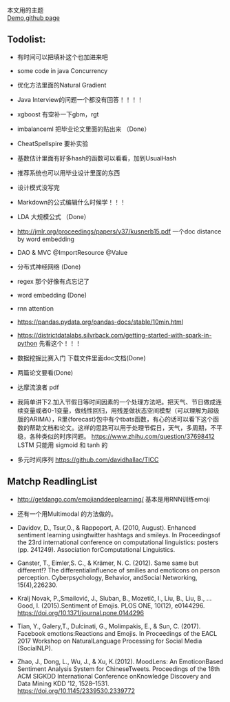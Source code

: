 本文用的主题		
 [Demo](http://webjeda.com/krishna),[github page](https://github.com/sharu725/krishna)		



 ## Todolist:		
 * 有时间可以把填补这个也加进来吧		
 * some code in java Concurrency		
 * 优化方法里面的Natural Gradient		
 * Java Interview的问题一个都没有回答！！！！		
 * xgboost 有空补一下gbm，rgt		
 * imbalanceml 把毕业论文里面的贴出来 （Done）		
 * CheatSpellspire 要补实验		
 * 基数估计里面有好多hash的函数可以看看，加到UsualHash		
 * 推荐系统也可以用毕业设计里面的东西		
 * 设计模式没写完		
 * Markdown的公式编辑什么时候学！！！		
 * LDA 大规模公式 （Done）		
 * http://jmlr.org/proceedings/papers/v37/kusnerb15.pdf 一个doc distance by word embedding		
 * DAO & MVC @ImportResource @Value		
 * 分布式神经网络 (Done)		
 * regex 那个好像有点忘记了		
 * word embedding (Done)		
 * rnn attention		
 * https://pandas.pydata.org/pandas-docs/stable/10min.html
 * https://districtdatalabs.silvrback.com/getting-started-with-spark-in-python 先看这个！！！
 * 数据挖掘比赛入门 下载文件里面doc文档(Done)
 * 两篇论文要看(Done)
 * 达摩流浪者 pdf
 * 我简单讲下2.加入节假日等时间因素的一个处理方法吧。把天气、节日做成连续变量或者0-1变量，做线性回归，用残差做状态空间模型（可以理解为超级版的ARIMA），R里{forecast}包中有个tbats函数，有心的话可以看下这个函数的帮助文档和论文。这样的思路可以用于处理节假日，天气，多周期，不平稳，各种类似的时序问题。 https://www.zhihu.com/question/37698412
 LSTM 只能用 sigmoid 和 tanh 的

 * 多元时间序列 https://github.com/davidhallac/TICC ​​​​



 ## Matchp ReadlingList		
 * http://getdango.com/emojianddeeplearning/ 基本是用RNN训练emoji		
 * 还有一个用Multimodal 的方法做的。		
 * Davidov, D., Tsur,O., & Rappoport, A. (2010, August). Enhanced sentiment learning usingtwitter hashtags and smileys. In Proceedingsof the 23rd international conference on computational linguistics: posters (pp. 241249). Association forComputational Linguistics.		
 * Ganster, T., Eimler,S. C., & Krämer, N. C. (2012). Same same but different!? The differentialinfluence of smilies and emoticons on person perception. Cyberpsychology, Behavior, andSocial Networking, 15(4),226230.		
 * Kralj Novak, P.,Smailović, J., Sluban, B., Mozetič, I., Liu, B., Liu, B., … Good, I. (2015).Sentiment of Emojis. PLOS ONE, 10(12), e0144296. https://doi.org/10.1371/journal.pone.0144296		

 * Tian, Y., Galery,T., Dulcinati, G., Molimpakis, E., & Sun, C. (2017). Facebook emotions:Reactions and Emojis. In Proceedings of the EACL 2017 Workshop on NaturalLanguage Processing for Social Media (SocialNLP).		

 * Zhao, J., Dong, L., Wu, J., & Xu, K.(2012). MoodLens: An EmoticonBased Sentiment Analysis System for ChineseTweets. Proceedings of the 18th ACM SIGKDD International Conference onKnowledge Discovery and Data Mining  KDD ’12, 1528–1531. https://doi.org/10.1145/2339530.2339772

